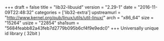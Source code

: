 +++
draft = false
title = "lib32-libuuid"
version = "2.29-1"
date = "2016-11-09T22:48:32"
categories = ['lib32-extra']
upstreamurl = "http://www.kernel.org/pub/linux/utils/util-linux/"
arch = "x86_64"
size = "15264"
usize = "22854"
sha1sum = "5684feabb82a43feb7d2779b095b6cf4f9e9edc0"
+++
Universally unique id library ( 32bit )